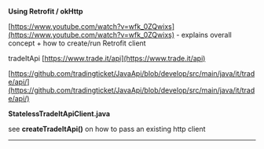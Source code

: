 **Using Retrofit / okHttp**

[https://www.youtube.com/watch?v=wfk_0ZQwixs](https://www.youtube.com/watch?v=wfk_0ZQwixs) - explains overall concept + how to create/run Retrofit client

tradeItApi
[https://www.trade.it/api](https://www.trade.it/api)

[https://github.com/tradingticket/JavaApi/blob/develop/src/main/java/it/trade/api/](https://github.com/tradingticket/JavaApi/blob/develop/src/main/java/it/trade/api/)

**StatelessTradeItApiClient.java**

see  **createTradeItApi()** on how to pass an existing http client

--------


